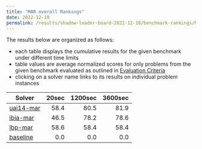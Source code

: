 ```yaml
---
title: "MAR overall Rankings"
date: 2022-12-18
permalink: /results/shadow-leader-board-2022-12-18/benchmark-rankings/MAR-overall-rankings
---
```




The results below are organized as follows:
- each table displays the cumulative results for the given benchmark under different time limits
- table values are average normalized scores for only problems from the given benchmark evaluated as outlined in [Evaluation Criteria](https://uaicompetition.github.io/uci-2022/results/evaluation-criteria/)
- clicking on a solver name links to its results on individual problem instances


|                      Solver                       | 20sec | 1200sec | 3600sec |
| ------------------------------------------------- | ----: | ------: | ------: |
| [uai14-mar](../solver-scores/uai14-mar-scores.md) |  58.4 |    80.5 |    81.9 |
| [ibia-mar](../solver-scores/ibia-mar-scores.md)   |  46.5 |    78.2 |    78.6 |
| [lbp-mar](../solver-scores/lbp-mar-scores.md)     |  58.6 |    58.4 |    58.4 |
| [baseline](../solver-scores/baseline-scores.md)   |   0.0 |     0.0 |     0.0 |

